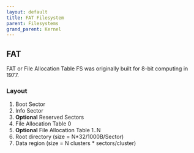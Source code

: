 ```yaml
---
layout: default
title: FAT Filesystem
parent: Filesystems
grand_parent: Kernel
---
```


## FAT

FAT or File Allocation Table FS was originally built for 8-bit computing in 1977.

### Layout

1. Boot Sector
2. Info Sector
3. **Optional** Reserved Sectors
4. File Allocation Table 0
5. **Optional** File Allocation Table 1..N
6. Root directory (size = N*32/1000B/Sector)
7. Data region (size = N clusters * sectors/cluster)
